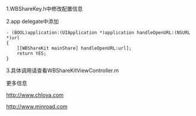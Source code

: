 1.WBShareKey.h中修改配置信息

2.app delegate中添加

    - (BOOL)application:(UIApplication *)application handleOpenURL:(NSURL *)url
    {
        [[WBShareKit mainShare] handleOpenURL:url];   
        return YES;
    }

3.具体调用请查看WBShareKitViewController.m

更多信息

http://www.chlova.com

http://www.minroad.com